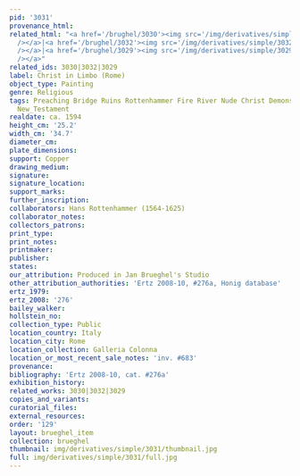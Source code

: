 ```yaml
---
pid: '3031'
provenance_html: 
related_html: "<a href='/brughel/3030'><img src='/img/derivatives/simple/3030/thumbnail.jpg'
  /></a>|<a href='/brughel/3032'><img src='/img/derivatives/simple/3032/thumbnail.jpg'
  /></a>|<a href='/brughel/3029'><img src='/img/derivatives/simple/3029/thumbnail.jpg'
  /></a>"
related_ids: 3030|3032|3029
label: Christ in Limbo (Rome)
object_type: Painting
genre: Religious
tags: Preaching Bridge Ruins Rottenhammer Fire River Nude Christ Demons Hell/Underworld
  New_Testament
realdate: ca. 1594
height_cm: '25.2'
width_cm: '34.7'
diameter_cm: 
plate_dimensions: 
support: Copper
drawing_medium: 
signature: 
signature_location: 
support_marks: 
further_inscription: 
collaborators: Hans Rottenhammer (1564-1625)
collaborator_notes: 
collectors_patrons: 
print_type: 
print_notes: 
printmaker: 
publisher: 
states: 
our_attribution: Produced in Jan Brueghel's Studio
other_attribution_authorities: 'Ertz 2008-10, #276a, Honig database'
ertz_1979: 
ertz_2008: '276'
bailey_walker: 
hollstein_no: 
collection_type: Public
location_country: Italy
location_city: Rome
location_collection: Galleria Colonna
location_or_most_recent_sale_notes: 'inv. #683'
provenance: 
bibliography: 'Ertz 2008-10, cat. #276a'
exhibition_history: 
related_works: 3030|3032|3029
copies_and_variants: 
curatorial_files: 
external_resources: 
order: '129'
layout: brueghel_item
collection: brueghel
thumbnail: img/derivatives/simple/3031/thumbnail.jpg
full: img/derivatives/simple/3031/full.jpg
---
```

